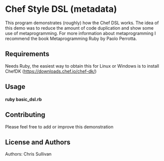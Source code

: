 Chef Style DSL (metadata)
=========================
This program demonstrates (roughly) how the Chef DSL works. 
The idea of this demo was to reduce the amount of code duplication and show some use of metaprogramming.
For more information about metaprogramming I recommend the book Metaprogramming Ruby by Paolo Perrotta.

Requirements
------------
Needs Ruby, the easiest way to obtain this for Linux or Windows is to install ChefDK (https://downloads.chef.io/chef-dk/)

Usage
-----
#### ruby basic_dsl.rb

Contributing
------------
Please feel free to add or improve this demonstration

License and Authors
-------------------
Authors: Chris Sullivan

